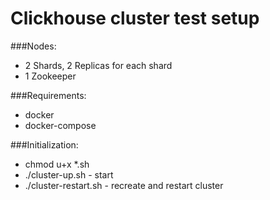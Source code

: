 # Clickhouse cluster test setup
###Nodes:
- 2 Shards, 2 Replicas for each shard
- 1 Zookeeper

###Requirements:
- docker
- docker-compose

###Initialization:

- chmod u+x *.sh
- ./cluster-up.sh - start
- ./cluster-restart.sh - recreate and restart cluster
